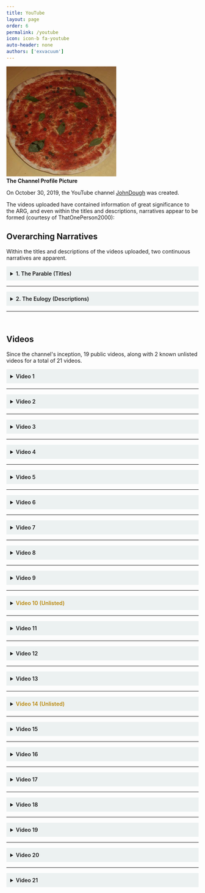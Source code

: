 ```yaml
---
title: YouTube
layout: page
order: 6
permalink: /youtube
icon: icon-b fa-youtube
auto-header: none
authors: ['exvacuum']
---
```


![Channel Profile Picture]
<br>
**The Channel Profile Picture**

On October 30, 2019, the YouTube channel [JohnDough](https://www.youtube.com/channel/UC0Ebq-NNBboBxy1fRrRj2cA) was created.

[Channel Profile Picture]: ../assets/img/unnamed.jpg

The videos uploaded have contained information of great significance to the ARG, and even within the titles and descriptions, narratives appear to be formed (courtesy of ThatOnePerson2000):

## Overarching Narratives

Within the titles and descriptions of the videos uploaded, two continuous narratives are apparent.

<details style="background-color: #ecf1f1;padding: 10px">
<summary> 
<b style="font-weight:600;">1. The Parable (Titles)</b>
</summary>
<br>

<p style="background-color: rgba(207,207,207,0.93);border-radius: 5px;padding: 10px;">
Once upon a time, there was a place of golden mountains and strawberry clouds, and it was as Treacherous as it was Beautiful. And, in this place, there lived a baker, who baked better than any other baker. Realizing this made the baker feel special, so he worked harder. That hard work paid off, as word of the quality of his goods spread across the land. He felt pretty good, but he also became complacent. Did it matter? His wealth was growing faster than any problem could. 
As the money piled up, the baker found himself surrounded by agreeable people. Soon, people he would never meet would be baking his pies, everywhere. "If people are willing to pick up my pizzas, maybe they'd be willing to have them delivered too." ...and they WERE willing! So he crafted a fleet to deliver his goods. The baker could hang his hat in peace as his shark-fin armada delivered his fantastic feasts. They dotted the landscape like neon fireflies, filled with goods. Hot and fresh, those goods brought joy and excitement to everyone. "I have the best breadsticks in the whole land!" he declared, throwing his cap on the ground. 
They WERE good, perhaps the best, but the baker had a problem. He was a major dickhead, and everyone who knew him, hated him. Even his queen. ...even his supposed "best friend." 
Despite this, the baker refused to accept any responsibility.
</p>
</details>

---

<details style="background-color: #ecf1f1;padding: 10px">
<summary> 
<b style="font-weight:600;">2. The Eulogy (Descriptions)</b>
</summary>
<br>
<p style="background-color: rgba(207,207,207,0.93);border-radius: 5px;padding: 10px;">
Every day takes me further and further away from you, yet I know there is still more time for us together. Do you remember that time with the screw-gun? Actually it was probably about 100 time haha.
<br><br>
There was that one time when those kids got in my way, so I scooted quick to dodge. I ended up getting stung by the scorpion and my back hurt for weeks. You said it could be worse.
<br><br>
Sometimes I drive by the old building and think about our time together, and what it really meant. What it really means.
<br><br>
One time, you bought that kid some cigarettes, and I was surprised and angry. You just said, "They'll get 'em somehow." I never thought about that somehow until now.
<br><br>
Then there was that time we drove to all those spots, sleeping in our cars along the way.
<br><br>
We took a trip south to Louisville, and, while I was still a kid, I tried to act a lot bigger than I actually was. You protected me then, so I'll protect you know. At least I'll try.
<br><br>
So the week it all went down, was rough. Exhaustion and economic worries had me day-walking. My only anchor at the time were the few friends I had left.
<br><br>
I'm sorry I ratted you out. In retrospect, what you did was amazing.
<br><br>
You were one of them and you let me crash. One weekend turned into two years pretty quickly.
<br><br>
Why did you have to die?
<br><br>
I'm still here, though. I'm still here.
</p>
</details>

--- 

<br>

## Videos

Since the channel's inception, 19 public videos, along with 2 known unlisted videos for a total of 21 videos.

<details id="video-one" style="background-color: #ecf1f1;padding: 10px">
<summary> 
<b style="font-weight:600;">Video 1</b>
</summary>
<br>

    <iframe width="100%" height="600" src="https://www.youtube.com/embed/dPlq4wbL0AM" frameborder="0" allow="accelerometer; autoplay; encrypted-media; gyroscope; picture-in-picture" allowfullscreen></iframe>
    <br>
    
    <details id="video-one-metadata" style="background-color: #ecf1f1;padding: 10px">
    <summary> 
    <b style="font-weight:400;">Metadata</b>
    </summary>
    <br>
    
        <h3> Title: </h3>
        <h4> Once upon a time, there was a place of golden mountains and strawberry clouds. </h4>
        
        <hr>
        
        <h3> Description: </h3>
        
        <p style="background-color: rgba(207,207,207,0.93);border-radius: 5px;padding: 10px;">
        Can anyone please introduce the alpha-line, per line, always cued excitedly?
        <br>
        •
        <br>
        Every day takes me further and further away from you, yet I know there is still more time for us together. Do you remember that time with the screw-gun? Actually it was probably about 100 time haha.
        <br>
        •
        <br>
        Why are you still waiting around? I'll be coming for you when I'm ready anyways.
        <br>
        •
        <br>
        My time to shine,
        <br>
        the sound will help with the view.
        <br>
        #Because #of #you.
        <br>
        •
        <br>
        "Tkin tse-nill toish-jeh klesh ne-ahs-jah nash-doie-tso no-da-ih than-zie ah-nah dibeh-yazzie tsah-as-zih dibeh-yazzie a-kha a-keh-di-glini dzeh a-chi than-zie gloe-ih cha dzeh tsah tsah-as-zih ne-ahs-jah no-da-ih jeha no-da-ih tsah-as-zih klesh jeha a-chi a-keh-di-glini ah-nah dibeh-yazzie tlo-chin a-keh-di-glini dzeh than-zie a-kha dzeh gah yeh-hes klizzie-yazzie."
        </p>
        
        <hr>
        
        <h3>Misspelled Words / Grammatical Errors:</h3>
        
        In the video description, the following errors are present:
        <ul>
        <li>time ("Actually it was probably about 100 time haha." - Ignored pluralization)</li>
        </ul>
        
        <hr>
        
        <h3> Line-One Code (Section 1): </h3>
        
        When one examines line 1 of the description: "Can anyone please introduce the alpha-line, per line, always cued excitedly?", they will notice that the first letter of every word spells out <code>Capitalplace</code>.
        
        <hr>
        
        <h3> Section 4: </h3>
        
        <p style="background-color: rgba(207,207,207,0.93);border-radius: 5px;padding: 10px;">
        My time to shine,
        the sound will help with the view.
        #Because #of #you.
        </p>
        
        This section is an excerpt from a Two O'Clock Midnight song: "Because of You".
        <br>
        
        <iframe width="100%" height="150" scrolling="no" frameborder="no" src="https://www.reverbnation.com/widget_code/html_widget/artist_994056?widget_id=55&pwc[song_ids]=12476889&context_type=song&pwc[size]=small&pwc[color]=light" style="width:0px;min-width:100%;max-width:100%;"></iframe><br><br>
        <br>
        
        It seems likely that the video's tags denote the title of the song, but their true purpose is ultimately unkown.
        
        <hr>
        
        <h3> Navajo Code (Section 5): </h3>
        
        This section is written in navajo code:
        
        <p style="background-color: rgba(207,207,207,0.93);border-radius: 5px;padding: 10px;">
        "Tkin tse-nill toish-jeh klesh ne-ahs-jah nash-doie-tso no-da-ih than-zie ah-nah dibeh-yazzie tsah-as-zih dibeh-yazzie a-kha a-keh-di-glini dzeh a-chi than-zie gloe-ih cha dzeh tsah tsah-as-zih ne-ahs-jah no-da-ih jeha no-da-ih tsah-as-zih klesh jeha a-chi a-keh-di-glini ah-nah dibeh-yazzie tlo-chin a-keh-di-glini dzeh than-zie a-kha dzeh gah yeh-hes klizzie-yazzie."
        </p>
        
        Once decrypted this section reads:
        
        <p style="background-color: rgba(207,207,207,0.93);border-radius: 5px;padding: 10px;">
        I A B S O L U T E L Y L O V E I T W H E N Y O U G U Y S G I V E L O V E T O E R I K
        </p>
        
        "I absolutely love it when you guys give love to Erik" is a quote from a <a href="https://channelingerik.com/more-love-for-our-boy/"><i>Channeling Erik</i> page</a>, where <a href="https://evacuum.dev/capital-place-pizza/lore/characters/daniel">Daniel Jaffke's</a> mother shares her endorsement.
        
    </details>
    
    <details id="video-one-video" style="background-color: #ecf1f1;padding: 10px">
    <summary> 
    <b style="font-weight:400;">Video Content</b>
    </summary>
    <br>
        
        <h3> Main Typography </h3>
        
        The large text that appears throughout this video reads as follows:
        
        <p style="background-color: rgba(207,207,207,0.93);border-radius: 5px;padding: 10px;">
        They go, I sooth, and we flow
        And make no sound, here or there
        Not noticed, but I walk right through
        Here or there, can you feel me?
        </p>
        
        These are mismatched lyrics from the Two O'Clock Twilight song: "Can You Feel  Me".
        <br>
        
        <iframe width="100%" height="150" scrolling="no" frameborder="no" src="https://www.reverbnation.com/widget_code/html_widget/artist_994056?widget_id=55&pwc[song_ids]=7610591&context_type=song&pwc[size]=small&pwc[color]=light" style="width:0px;min-width:100%;max-width:100%;"></iframe><br><br>
        <br>
        
        At this point in time, the signifigance of the mismatching is unknown, and we are working under the assumption that it is mainly to discourage exact-match searching.
        
        <hr>
        
        <h3> Coordinates </h3>
        
        At the end of the video, the following coordinates are visible:
        
        <p style="background-color: rgba(207,207,207,0.93);border-radius: 5px;padding: 10px;">
        39.706870, -86.153725
        </p>
        
        The location of these coordinates is directly adjacent to Capital Place Apartments in Indianapolis.
        <br>
        
        <iframe src="https://www.google.com/maps/embed?pb=!1m18!1m12!1m3!1d3069.4588354904918!2d-86.15591368462553!3d39.70686997945399!2m3!1f0!2f0!3f0!3m2!1i1024!2i768!4f13.1!3m3!1m2!1s0x0%3A0x0!2zMznCsDQyJzI0LjciTiA4NsKwMDknMTMuNCJX!5e0!3m2!1sen!2sca!4v1576251089330!5m2!1sen!2sca" width="400" height="300" frameborder="0" style="border:0;" allowfullscreen=""></iframe><br><br>
        
    </details>
    
    <details id="video-one-audio" style="background-color: #ecf1f1;padding: 10px">
    <summary> 
    <b style="font-weight:400;">Audio</b>
    </summary>
    <br>
        
        Original Audio:
        <br>
        <audio controls src="/capital-place-pizza/assets/audio/vid1audio.mp3">
        Your browser does not support the
                    <code>audio</code> element.
        </audio>
        
        <br>
        
        A reversal of the video shows that the audio track is the end of another Two O'Clock Twilight song: "Above the Ashes".
        <br>
        
        Reversed Audio:
        <br>
        <audio controls src="/capital-place-pizza/assets/audio/vid1reversedaudio.mp3">
        Your browser does not support the
                    <code>audio</code> element.
        </audio>
        
        <br>
        <iframe width="100%" height="150" scrolling="no" frameborder="no" src="https://www.reverbnation.com/widget_code/html_widget/artist_994056?widget_id=55&pwc[song_ids]=7610571&context_type=song&pwc[size]=small&pwc[color]=light" style="width:0px;min-width:100%;max-width:100%;"></iframe><br><br>
        <br>
        
        Transcript:
        
        <p style="background-color: rgba(207,207,207,0.93);border-radius: 5px;padding: 10px;">
        On my own, above the ashes
        </p>
        
        Audio Spectrograms:
        <br>
        <img src="/capital-place-pizza/assets/img/vid1spec.png" style="width:100%;"> 
        
    </details>

</details>

---

<details id="video-two" style="background-color: #ecf1f1;padding: 10px">
<summary> 
<b style="font-weight:600;">Video 2</b>
</summary>
<br>

<iframe width="100%" height="600" src="https://www.youtube.com/embed/dGxqfe9iNAw" frameborder="0" allow="accelerometer; autoplay; encrypted-media; gyroscope; picture-in-picture" allowfullscreen></iframe>
<br>

<h2> Title: </h2>

<h3> ...and it was as Treacherous as it was Beautiful. </h3>

<hr>

<h2> Description: </h2>

<p style="background-color: rgba(207,207,207,0.93);border-radius: 5px;padding: 10px;">

Just Please Say Cheese? Hope Never Acquiesces To Those Escaping Reality
<br>
•
<br>
There was that one time when those kids got in my way, so I scooted quick to dodge. I ended up getting stung by the scorpion and my back hurt for weeks. You said it could be worse.
<br>
•
<br>
Something's fishy is going on here.
<br>
•
<br>
"Gloe-ih Ah-jah Chindi A-kha Nesh-chee'd-ah Jad-ho-loni A-chin Ne-ahs-jah Gloe-ih A-chi Chuo Lin Ah-jah Gloe-ih Be-la-sana Dibeh Tse-gah Ah-nah Dah-nes-tsa Ah-jah Than-zie Ne-ahs-jah D-ah Ne-ahs-jah Gloe-ih A-chi A-woh Shush Dzeh Ba-goshi Wol-la-chee Shi-da Klesh Dzeh A-kha Chuo Tse-nill Bi-so-dih Be-la-sana Klesh Klesh, A-chi Ma-e A-chi D-ah Gloe-ih Tse-nill Klesh Wol-la-chee Dah-nes-tsa Ah-jah Bi-so-dih Ne-ahs-jah Dibeh Dibeh Ah-jah Dibeh Klesh A-chi Ne-ahs-jah Tsah Tlo-chin Dah-nes-tsa A-chi Chuo Yeh-hes Than-zie Gloe-ih Tse-nill Dibeh Shush Dah-nes-tsa Ne-ahs-jah Jad-ho-loni Ah-jah Nesh-chee Chindi Tlo-chin Gloe-ih A-chin Be-la-sana Tsah Be D-ah Lin Ah-nah Tsah-as-zih Ba-goshi Be-la-sana Ah-jad Ah-jad Ah-jah Chindi Lin A-chi Be-tas-tni Cha Dzeh Gah Ah-nah A-woh Ne-ahs-jah Tse-gah Be-la-sana A-keh-di-glini Ah-nah Yeh-hes A-woh A-woh A-kha Gloe-ih Dzeh Lha-cha-eh."#not #the #deputy
</p>

<hr>

<h3> Line-One Code (Section 1) </h3>

When one examines line 1 of the description: "Just Please Say Cheese? Hope Never Acquiesces To Those Escaping Reality", they will notice that the first letter of every word spells out <code>JPSCHNATTER</code>.

<hr>

<h3> Navajo Code (Section 4) </h3>

This section is written in navajo code:

<p style="background-color: rgba(207,207,207,0.93);border-radius: 5px;padding: 10px;">
"Gloe-ih Ah-jah Chindi A-kha Nesh-chee'd-ah Jad-ho-loni A-chin Ne-ahs-jah Gloe-ih A-chi Chuo Lin Ah-jah Gloe-ih Be-la-sana Dibeh Tse-gah Ah-nah Dah-nes-tsa Ah-jah Than-zie Ne-ahs-jah D-ah Ne-ahs-jah Gloe-ih A-chi A-woh Shush Dzeh Ba-goshi Wol-la-chee Shi-da Klesh Dzeh A-kha Chuo Tse-nill Bi-so-dih Be-la-sana Klesh Klesh, A-chi Ma-e A-chi D-ah Gloe-ih Tse-nill Klesh Wol-la-chee Dah-nes-tsa Ah-jah Bi-so-dih Ne-ahs-jah Dibeh Dibeh Ah-jah Dibeh Klesh A-chi Ne-ahs-jah Tsah Tlo-chin Dah-nes-tsa A-chi Chuo Yeh-hes Than-zie Gloe-ih Tse-nill Dibeh Shush Dah-nes-tsa Ne-ahs-jah Jad-ho-loni Ah-jah Nesh-chee Chindi Tlo-chin Gloe-ih A-chin Be-la-sana Tsah Be D-ah Lin Ah-nah Tsah-as-zih Ba-goshi Be-la-sana Ah-jad Ah-jad Ah-jah Chindi Lin A-chi Be-tas-tni Cha Dzeh Gah Ah-nah A-woh Ne-ahs-jah Tse-gah Be-la-sana A-keh-di-glini Ah-nah Yeh-hes A-woh A-woh A-kha Gloe-ih Dzeh Lha-cha-eh."
</p>

Once decrypted this section reads:

<p style="background-color: rgba(207,207,207,0.93);border-radius: 5px;padding: 10px;">
W E D O N T K N O W I F H E W A S H E R E T O T O W I T B E C A U S E O F A P A S S I F I T W A S A R E P O S S E S S I O N O R I F I T W A S B R O K E N D O W N A N D T H E Y C A L L E D H I M H E R E T O H A V E I T T O W E D
</p>

"We don’t know if he was here to tow it because of a pass, if it was a repossession or if it was broken down and they called him here to have it towed." is a quote from a <a href="https://fox59.com/2017/11/12/tow-truck-driver-shot-killed-on-the-citys-south-side/">Fox 59 Article</a> about Steve Deputy, a tow truck driver who was killed on the job near Capital Place Apartments.

<h2> Video Content </h2>

<hr>

<h3> Link Flash </h3>

Multiple times throughout the video, <a href="https://fox59.com/2017/11/13/investigators-believe-murder">this link</a> flashes briefly on screen.
This brings one to a Fox 59 article about the murder of Steve Deputy, written a day after the previous.

---

<h3> Coordinates </h3>
Throughout the video, the following coordinates are made visible:

<p style="background-color: rgba(207,207,207,0.93);border-radius: 5px;padding: 10px;">
39.704568, -86.14891
</p>

The location of these coordinates is an intersection near Capital Place Apartments in Indianapolis. Another notable location is the Pizza Hut.
<br>
<iframe src="https://www.google.com/maps/embed?pb=!1m18!1m12!1m3!1d3069.5612428205!2d-86.15109868424896!3d39.70456797945445!2m3!1f0!2f0!3f0!3m2!1i1024!2i768!4f13.1!3m3!1m2!1s0x0%3A0x0!2zMznCsDQyJzE2LjQiTiA4NsKwMDgnNTYuMSJX!5e0!3m2!1sen!2sca!4v1576253213466!5m2!1sen!2sca" width="600" height="450" frameborder="0" style="border:0;" allowfullscreen=""></iframe><br><br>
<br>

<hr>

<h3> Audio Track </h3>

The audio track in this video appears to be a remix of Bob Marley's <a href="https://en.wikipedia.org/wiki/I_Shot_the_Sheriff">I Shot the Sheriff</a>.

</details>

---

<details id="video-three" style="background-color: #ecf1f1;padding: 10px">
<summary> 
<b style="font-weight:600;">Video 3</b>
</summary>
<br>

<iframe width="100%" height="600" src="https://www.youtube.com/embed/gv9IcACBN6I" frameborder="0" allow="accelerometer; autoplay; encrypted-media; gyroscope; picture-in-picture" allowfullscreen></iframe>
<br>

<h2> Title: </h2>

<h3> And, in this place, there lived a baker, who baked better than any other baker. </h3>

<hr>

<h2> Description: </h2>

<p style="background-color: rgba(207,207,207,0.93);border-radius: 5px;padding: 10px;">
"Sure, Kansas always takes everything on right down" I exclaimed.
<br>
•
<br>
Sometimes I drive by the old building and think about our time together, and what it really meant. What it really means.
<br>
•
<br>
uggcf://gvalhey.pbz/ll97ihdq
</p>

<h3> Line-One Code (Section 1) </h3>

When one examines line 1 of the description: "'Sure, Kansas always takes everything on right down' I exclaimed.", they will notice that the first letter of every word spells out <code>SKateordIe</code>.

<hr>

<h3> rot13 URL (Section 3) </h3>

This section is encrypted using a rot13 caesar cipher:

<p style="background-color: rgba(207,207,207,0.93);border-radius: 5px;padding: 10px;">
uggcf://gvalhey.pbz/ll97ihdq
</p>

Once decrypted, this section reads:

<p style="background-color: rgba(207,207,207,0.93);border-radius: 5px;padding: 10px;">
https://tinyurl.com/yy97vuqd
</p>

This TinyURL link leads to a <a href="https://www.wthr.com/article/family-shaken-bullet-hit-newborns-crib">WTHR Article</a> about a family concerned after a stray bullet hits their newborn's crib.

<hr>

<h2> Video Content </h2>

<hr>

<h3> QR Code </h3>

At 0:05, the following QR code flashes:
<br>
<img src="/capital-place-pizza/assets/img/vidthreeqr.png" style="width:200px;">
<br>
This code leads to the same <a href="https://www.wthr.com/article/family-shaken-bullet-hit-newborns-crib">article</a> mentioned above.
This code flashes again once the video colors invert.

<hr>

<h3> Broken URL </h3>

Throughout the video, the following distortion appears:
<br>
<img src="/capital-place-pizza/assets/img/vidthreebrokenurl.png" style="width:50%;">
<br>
Reading the text left to right yields a rot13-encrypted URL, which once decrypted leads to the following PDF:
<br>
<iframe src="/capital-place-pizza/assets/interpersonal_violence_and_illicit_drug_use.pdf" width="100%" height="500px"></iframe><br><br>
<br>
</details>

---

<details id="video-four" style="background-color: #ecf1f1;padding: 10px">
<summary> 
<b style="font-weight:600;">Video 4</b>
</summary>
<br>

<iframe width="100%" height="600" src="https://www.youtube.com/embed/rh_GWQ93hYQ" frameborder="0" allow="accelerometer; autoplay; encrypted-media; gyroscope; picture-in-picture" allowfullscreen></iframe>

<h2> Title: </h2>
<h3> Realizing this made the baker feel special, so he worked harder. </h3>

<hr>

<h2> Description: </h2>

<hr>

<p style="background-color: rgba(207,207,207,0.93);border-radius: 5px;padding: 10px;">
Welcome everyone, lets investigate vapid excuses. I now see I don't ever admit dark rage ever, Mom.
<br>
•
<br>
One time, you bought that kid some cigarettes, and I was surprised and angry. You just said, "They'll get 'em somehow." I never thought about that somehow until now.
<br>
•
<br>
I can't hear you.
<br>
•
<br>
Tkin, Tkin Moasi Wol-la-chee A-chin'd-ah Ah-tad Ah-nah D-ah D-ah Cha Ah-jah Klesh Ah-nah Na-as-tso-si Ah-nah Be-tas-tni Ne-ahs-jah Dah-nes-tsa Tkin Dzeh Klesh Tlo-chin Shi-da D-ah Ne-ahs-jah Chuo Be-tas-tni Tsah-as-zih Be-tas-tni Tkin A-chin Chindi
Be-la-sana Nesh-chee Chindi Dibeh A-kha Tsin-tliti Ah-nah Ba-ah-ne-di-tinin A-chi Tsah Chindi Ne-ahs-jah Chuo Tsin-tliti Wol-la-chee Lha-cha-eh Nesh-chee Ah-nah Dibeh Klesh Lin Be-la-sana Klesh Dibeh Than-zie Be-la-sana Ah-losz D-ah Ah-nah Chindi Than-zie Tlo-chin Ah-jah A-keh-di-glini A-kha Nash-doie-tso A-keh-di-glini Dzeh
Tkin, Yeh-hes D-ah Gah A-chi Ah-nah Chindi Dibeh Ne-ahs-jah Lin Tse-nill Dah-nes-tsa Chindi A-woh Ne-ahs-jah Ah-jad Ah-jah D-ah Tsah-as-zih Ne-ahs-jah Shi-da Jeha Ne-ahs-jah
Shush No-da-ih D-ah Dibeh A-kha Na-as-tso-si Ah-jah Klizzie-yazzie Yeh-hes Tsah Lha-cha-eh A-kha Chuo Na-as-tso-si Be-la-sana Be A-chin Ah-jah Klesh Klesh Tkin Dibeh Dibeh Gloe-ih Tse-nill Dibeh-yazzie Dibeh-yazzie A-kha Gloe-ih Yeh-hes Tsah Klizzie Be-tas-tni Dzeh Gloe-ih Cha Tlo-chin Dibeh-yazzie Ah-nah, Tsah-as-zih Dzeh Tse-nill Lin
<br>
•
<br>
#Rewind #the #World
</p>

<h3> Line-One Code (Section 1) </h3>

When one examines line 1 of the description: "Welcome everyone, lets investigate vapid excuses. I now see I don't ever admit dark rage ever, Mom.", they will notice that the first letter of every word spells out <code>WeliveInsIdeadreM</code>.

<hr>

<h3> Navajo Code (Section 4) </h3>

This section is written in navajo code:

<p style="background-color: rgba(207,207,207,0.93);border-radius: 5px;padding: 10px;">
Tkin, Tkin Moasi Wol-la-chee A-chin'd-ah Ah-tad Ah-nah D-ah D-ah Cha Ah-jah Klesh Ah-nah Na-as-tso-si Ah-nah Be-tas-tni Ne-ahs-jah Dah-nes-tsa Tkin Dzeh Klesh Tlo-chin Shi-da D-ah Ne-ahs-jah Chuo Be-tas-tni Tsah-as-zih Be-tas-tni Tkin A-chin Chindi
Be-la-sana Nesh-chee Chindi Dibeh A-kha Tsin-tliti Ah-nah Ba-ah-ne-di-tinin A-chi Tsah Chindi Ne-ahs-jah Chuo Tsin-tliti Wol-la-chee Lha-cha-eh Nesh-chee Ah-nah Dibeh Klesh Lin Be-la-sana Klesh Dibeh Than-zie Be-la-sana Ah-losz D-ah Ah-nah Chindi Than-zie Tlo-chin Ah-jah A-keh-di-glini A-kha Nash-doie-tso A-keh-di-glini Dzeh
Tkin, Yeh-hes D-ah Gah A-chi Ah-nah Chindi Dibeh Ne-ahs-jah Lin Tse-nill Dah-nes-tsa Chindi A-woh Ne-ahs-jah Ah-jad Ah-jah D-ah Tsah-as-zih Ne-ahs-jah Shi-da Jeha Ne-ahs-jah
Shush No-da-ih D-ah Dibeh A-kha Na-as-tso-si Ah-jah Klizzie-yazzie Yeh-hes Tsah Lha-cha-eh A-kha Chuo Na-as-tso-si Be-la-sana Be A-chin Ah-jah Klesh Klesh Tkin Dibeh Dibeh Gloe-ih Tse-nill Dibeh-yazzie Dibeh-yazzie A-kha Gloe-ih Yeh-hes Tsah Klizzie Be-tas-tni Dzeh Gloe-ih Cha Tlo-chin Dibeh-yazzie Ah-nah, Tsah-as-zih Dzeh Tse-nill Lin
</p>

Once decrypted this section reads:

<p style="background-color: rgba(207,207,207,0.93);border-radius: 5px;padding: 10px;">
I I C A N T G E T T H E S E M E M O R I E S O U T O F M Y M I N D A N D S O M E K I N D O F M A D N E S S H A S S T A R T E D T O E V O L V E I I T R I E D S O H A R D T O L E T Y O U G O B U T S O M E K I N D O F M A D N E S S I S S W A L L O W I N G M E W H O L E Y E A H
</p>

<i>"I, I can't get these memories out of my mind
 And some kind of madness
 Is starting to evolve, mmmm
 And I, I tried so hard to let you go
 But some kind of madness
 Is swallowing me whole, yeah"</i> is an excerpt from the band <i>Muse</i>'s: <a href="https://www.musewiki.org/Madness_(song)">"Madness"</a>.
 
<hr>
 
<h2> Video Content </h2>

<hr>

<h3> Coordinates </h3>

In the opening segment of the video, 5 sets of coordinates are displayed, said to be "temporary pizza places".
The following is a list of the coordinates as they appear, left to right.

<hr>
<iframe src="https://www.google.com/maps/embed?pb=!1m18!1m12!1m3!1d3057.967989723473!2d-86.28291935920511!3d39.96446838190678!2m3!1f0!2f0!3f0!3m2!1i1024!2i768!4f13.1!3m3!1m2!1s0x0%3A0x0!2zMznCsDU3JzUyLjMiTiA4NsKwMTYnNTguNiJX!5e0!3m2!1sen!2sca!4v1576284640871!5m2!1sen!2sca" width="400" height="300" frameborder="0" style="border:0;" allowfullscreen=""></iframe><br>
<br>
39.964518, -86.282941
<br>
Zionsville Rail Trail, Zionsville, IN 46077, USA

<hr>
<iframe src="https://www.google.com/maps/embed?pb=!1m18!1m12!1m3!1d3034.9665972024795!2d-86.1330786842298!3d40.47600397935831!2m3!1f0!2f0!3f0!3m2!1i1024!2i768!4f13.1!3m3!1m2!1s0x0%3A0x0!2zNDDCsDI4JzMzLjYiTiA4NsKwMDcnNTEuMiJX!5e0!3m2!1sen!2sca!4v1576284738368!5m2!1sen!2sca" width="400" height="300" frameborder="0" style="border:0;" allowfullscreen=""></iframe><br>
<br>
40.476004, -86.130890
<br>
Industrial Heritage Trail, Kokomo, IN 46902, USA
<br>

<hr>
<iframe src="https://www.google.com/maps/embed?pb=!1m18!1m12!1m3!1d3064.456883189001!2d-86.20181668424608!3d39.81917297943905!2m3!1f0!2f0!3f0!3m2!1i1024!2i768!4f13.1!3m3!1m2!1s0x0%3A0x0!2zMznCsDQ5JzA5LjAiTiA4NsKwMTEnNTguNyJX!5e0!3m2!1sen!2sca!4v1576285067128!5m2!1sen!2sca" width="400" height="300" frameborder="0" style="border:0;" allowfullscreen=""></iframe><br>
<br>
39.819173, -86.199628
<br>
Indianapolis, IN 46222, USA
<br>

<hr>
<iframe src="https://www.google.com/maps/embed?pb=!1m18!1m12!1m3!1d3073.070165006116!2d-86.10334068425084!3d39.62562397946483!2m3!1f0!2f0!3f0!3m2!1i1024!2i768!4f13.1!3m3!1m2!1s0x0%3A0x0!2zMznCsDM3JzMyLjMiTiA4NsKwMDYnMDQuMiJX!5e0!3m2!1sen!2sca!4v1576285181981!5m2!1sen!2sca" width="400" height="300" frameborder="0" style="border:0;" allowfullscreen=""></iframe><br>
<br>
39.625624, -86.101152
<br>
Park Dr, Greenwood, IN 46143, USA
<br>

<hr>
<iframe src="https://www.google.com/maps/embed?pb=!1m18!1m12!1m3!1d3092.002014274316!2d-86.87697268426129!3d39.19740297952546!2m3!1f0!2f0!3f0!3m2!1i1024!2i768!4f13.1!3m3!1m2!1s0x0%3A0x0!2zMznCsDExJzUwLjciTiA4NsKwNTInMjkuMiJX!5e0!3m2!1sen!2sca!4v1576285246560!5m2!1sen!2sca" width="400" height="300" frameborder="0" style="border:0;" allowfullscreen=""></iframe><br>
<br>
39.197403, -86.874784
<br>
Franklin Township, IN, USA
<br>

<hr>

<h3> Flashing QR Code </h3>
At 0:40, the following QR code flashes incredibly briefly:
<br>
<img src="/capital-place-pizza/assets/img/vidfourqr.png" style="width: 200px">
<br>

This QR code leads to a <a href = "https://www.wthr.com/article/family-shaken-bullet-hit-newborns-crib">WTHR Article</a> about a family concerned after a stray bullet hits their newborn's crib. This is the same article found in <a href="#video-three">video 3</a>.

<hr>

<h3> Flashing TinyURL link </h3>

At 0:52, a TinyURL link flashes for a few frames. The link redirects to the following PDF:
<br>
<iframe src="/capital-place-pizza/assets/interpersonal_violence_and_illicit_drug_use.pdf" width="100%" height="500px"></iframe><br><br>
<br>
This link is also found in <a href="#video-three">video 3</a>.

<hr>

<h3> Flashing Quote </h3>

At 1:29, the text: "What year is this?" flashes very briefly. While the source of this quote is ultimately unknown, it seems quite likely that it is related to the following scene in the television series <i>Twin Peaks</i>:
<br>
<iframe width="560" height="315" src="https://www.youtube.com/embed/R36ww3q7nqE" frameborder="0" allow="accelerometer; autoplay; encrypted-media; gyroscope; picture-in-picture" allowfullscreen></iframe>
<br>
</details>

---

<details id="video-five" style="background-color: #ecf1f1;padding: 10px">
<summary> 
<b style="font-weight:600;">Video 5</b>
</summary>
<br>

<iframe width="100%" height="600" src="https://www.youtube.com/embed/epEQbVw1Gy4" frameborder="0" allow="accelerometer; autoplay; encrypted-media; gyroscope; picture-in-picture" allowfullscreen></iframe>
<br>

<h2> Title: </h2>
<h3> That hard work paid off, as word of the quality of his goods spread across the land. </h3>

<hr>

<h2> Description: </h2>

<hr>

<p style="background-color: rgba(207,207,207,0.93);border-radius: 5px;padding: 10px;">
Never acquiesce health.
<br>
•
<br>
Then there was that time we drove to all those spots, sleeping in our cars along the way.
<br>
•
<br>
☺😀☺😀☺😀☺😀
</p>

<h3> Line-One Code (Section 1) </h3>

When one examines line 1 of the description: "Never acquiesce health.", they will notice that the first letter of every word spells out <code>Nah</code>.

<hr>

<h2> Video Content </h2>

<hr>

<h3> Emojis </h3>

Throughout the video, the following series of animated emojis is displayed on loop:
<br>
<img src="/capital-place-pizza/assets/img/vid5emojis.gif" style="width:50%;">
<br>
<a href="https://github.com/exvacuum">Silas</a> has created a pack of gifs for each emoji: <a href="/capital-place-pizza/assets/img/cppemojis/cppemojis.zip">cppemojis.zip</a>
<br><br>
Transcript:
<br><br>
Coordinates:
<br>
<code>0x7 1x2 2x1 1x6 0x8 2x5 1x5 2x0</code> 👿 <code>0x2 2x2</code> 👿 <code>1x6 1x10 2x3 1x7 1x4 2x2 1x5 2x9</code>
<br><br>

Raw Emojis:
<br>
<img src="/capital-place-pizza/assets/img/cppemojis/0x7.gif"> <img src="/capital-place-pizza/assets/img/cppemojis/1x2.gif"> <img src="/capital-place-pizza/assets/img/cppemojis/2x1.gif"> <img src="/capital-place-pizza/assets/img/cppemojis/1x6.gif">
<img src="/capital-place-pizza/assets/img/cppemojis/0x8.gif"> <img src="/capital-place-pizza/assets/img/cppemojis/2x5.gif"> <img src="/capital-place-pizza/assets/img/cppemojis/1x5.gif"> <img src="/capital-place-pizza/assets/img/cppemojis/2x0.gif">
<br><br>
👿
<br><br>
<img src="/capital-place-pizza/assets/img/cppemojis/0x2.gif"> <img src="/capital-place-pizza/assets/img/cppemojis/2x2.gif">
<br>
👿
<br><br>
<img src="/capital-place-pizza/assets/img/cppemojis/1x6.gif"> <img src="/capital-place-pizza/assets/img/cppemojis/1x10.gif"> <img src="/capital-place-pizza/assets/img/cppemojis/2x3.gif"> <img src="/capital-place-pizza/assets/img/cppemojis/1x7.gif">
<img src="/capital-place-pizza/assets/img/cppemojis/1x4.gif"> <img src="/capital-place-pizza/assets/img/cppemojis/2x2.gif"> <img src="/capital-place-pizza/assets/img/cppemojis/1x5.gif"> <img src="/capital-place-pizza/assets/img/cppemojis/2x9.gif">
<br><br>
In base10, the transcript is <code>7 14 25 18 8 29 17 24</code> 👿  <code>2 26</code> 👿 <code>18 22 27 19 16 26 17 33</code>
<br><br>
Encoded to base36 starting at the top-left corner as 0, the ciphertext reads <code>7EPI8THO 2Q IMRJGQHX</code>. Starting with A, it reads <code>HOZSI3RY C0 SW1TQ0R7</code>.
<br><br>
The signifigance of these emojis is yet unknown, nor is any connection to the emojis found in this video's description. This issue is considered highly important. The most simple solution, given the fact that 36 emojis are presented, is a base36 system. However, attempts so far have been unsuccessful.
<br><br>
The line of emojis that appears at the bottom of the screen over the course of the video is clearly of some importance, and any attempts at solving this are encouraged. A curious observation is that the demon emoji occurs multiple times in the bottom line, but never in the main set. A current theory is that the demon serves as a word-separating character.
<br><br>
Another mystery regarding the emojis is the larger, eyeless emojis which begin appearing after the first display of the set.
</details>

---

<details id="video-six" style="background-color: #ecf1f1;padding: 10px">
<summary> 
<b style="font-weight:600;">Video 6</b>
</summary>
<br>

<iframe width="100%" height="600" src="https://www.youtube.com/embed/Hf5515C3Bd8" frameborder="0" allow="accelerometer; autoplay; encrypted-media; gyroscope; picture-in-picture" allowfullscreen></iframe>

<h2> Title: </h2>
<h3>He felt pretty good, but he also became complacent.</h3>

<hr>

<h2> Description: </h2>

<hr>

<p style="background-color: rgba(207,207,207,0.93);border-radius: 5px;padding: 10px;">
When he asked that, something truly happened everywhere. Perspective adds true tint everywhere right now?
<br>
•
<br>
We took a trip south to Louisville, and, while I was still a kid, I tried to act a lot bigger than I actually was. You protected me then, so I'll protect you know. At least I'll try.
<br>
•
<br>
😲😖😮😠 😉😠😖😢
<br>
</p>

<hr>

<h3> Line-One Code (Section 1) </h3>

When one examines line 1 of the description: "When he asked that, something truly happened everywhere. Perspective adds true tint everywhere right now?", they will notice that the first letter of every word spells out <code>WhatsthePattern</code>.

<hr>

<h2> Video Content </h2>

<hr>

<h3> QR Code </h3>

At 0:24, the following QR code appears for a single frame:

<br>

<img src="/capital-place-pizza/assets/img/vidsixqr.png" style="width: 200px;">
<br>
This leads to a <a href="https://fox59.com/2019/09/19/fentanyl-heroin-thousands-in-cash-seized-from-home-on-indys-south-side/">Fox 59 Article</a> about a drug bust that occurred in Indianapolis.
</details>

---

<details id="video-seven" style="background-color: #ecf1f1;padding: 10px">
<summary> 
<b style="font-weight:600;">Video 7</b>
</summary>
<br>

<iframe width="100%" height="600" src="https://www.youtube.com/embed/1Vpxy--48Zg" frameborder="0" allow="accelerometer; autoplay; encrypted-media; gyroscope; picture-in-picture" allowfullscreen></iframe>
<br>

<h2> Title: </h2>
<h3>Did it matter? His wealth was growing faster than any problem could.</h3>
<hr>

<h2> Description: </h2>
 
<hr>

<p style="background-color: rgba(207,207,207,0.93);border-radius: 5px;padding: 10px;">
He extinguished you.
<br>
•
<br>
So the week it all went down, was rough. Exhaustion and economic worries had me day-walking. My only anchor at the time were the few friends I had left.
<br>
•
<br>
K.I.S.S. :-* tgc9eas
<br>
•
<br>
#Pizza #Party #People
</p>

<hr>

<h3> Line-One Code (Section 1) </h3>
When one examines line 1 of the description: "He extinguished you.", they will notice that the first letter of every word spells out <code>Hey</code>.

<hr>

<h3> TinyUrl Stub (Section 3) </h3>
The TinyURL link <a href="http://tinyurl.com/tgc9eas">tgc9eas</a> redirects to a <a href="https://thebutlercollegian.com/2019/11/fountain-square-indys-not-so-hidden-gem/">Butler Collegian Article</a> discussing the Fountain Square neighbourhood of Indianapolis.

<hr>

<h2> Video Content </h2>

<hr>

<h3> Flashing Text </h3>
Throughout the video, bits of text flash for single frames.

<p style="background-color: rgba(207,207,207,0.93);border-radius: 5px;padding: 10px;">
just what you needed
<br>
another corporation
<br>
pizza is not exciting
<br>
to connect with
<br>
to show up in your feed
<br>
intermixed <span style="color: darkred">[illegible]</span> family
<br>
a part of your family
<br>
when is the where?
<br>
jim loved this pie
<br>
buy another slice for him
<br>
buy
<br>
more
<br>
need
<br>
more
<br>
buy in to our pizza lifestyle
<br>
remember 7:00 pm 
<br>
please buy pizza
<br>
Remember these things:
<br>
What is the question
<br>
why in the where
<br>
when is the where
<br>
what about the dough
</p>
</details>

---

<details id="video-eight" style="background-color: #ecf1f1;padding: 10px">
<summary> 
<b style="font-weight:600;">Video 8</b>
</summary>
<br>

<iframe width="100%" height="600" src="https://www.youtube.com/embed/-FzZW4jYrPA" frameborder="0" allow="accelerometer; autoplay; encrypted-media; gyroscope; picture-in-picture" allowfullscreen></iframe>

<h2> Title: </h2>
<h3> As the money piled up, the baker found himself surrounded by agreeable people. </h3>
<hr>

<h2> Description: </h2>

<hr>

<p style="background-color: rgba(207,207,207,0.93);border-radius: 5px;padding: 10px;">
For others, rain makes for old, lonely lolz on windows se. From under neath, comes true, intellectual, omnipotent needs. 
<br>
•
<br>
I'm sorry I ratted you out. In retrospect, what you did was amazing.
<br>
•
<br>
#Nothing #good can #grow here anymore. Still, the ideas that exist, and by extension -- you, can find a way to communicate with the future.
<br>
•
<br>
😜😵😋😻
</p>

<hr>

<h3> Line-One Code (Section 1) </h3>
When one examines line 1 of the description: "For others, rain makes for old, lonely lolz on windows se. From under neath, comes true, intellectual, omnipotent needs.", they will notice that the first letter of every word spells out <code>FormfollowsFunction</code>.

<hr>

<h2> Video Content </h2>

<hr>

<h3> Flashing Text </h3>

Throughout the video, bits of text flash for single frames.

<p style="background-color: rgba(207,207,207,0.93);border-radius: 5px;padding: 10px;">
All this started as a gig
<br>
One job
<br>
One check
<br>
But I found something.
<br>
Something No-one is supposed to find
<br>
something big
<br>
now they wont let me go
<br>
If I told you about it now...
<br>
You wouldn't belive it
<br>
So this is how I'm doing it
<br>
because
<br>
It's the only real way to let people know
<br>
Whats wrong with Indiana?
<br>
Whats wrong with Indiana?
<br>
Whats wrong with Indiana?
</p>

<hr>

<h3> Reversed Video/Audio </h3>
Large portions of this video are reversed, in video, audio, or both. The following video reverses everything, and so both may be needed to gain more understanding.
<br>
<iframe width="560" height="315" src="https://www.youtube.com/embed/BSi56lUkYm0" frameborder="0" allow="accelerometer; autoplay; encrypted-media; gyroscope; picture-in-picture" allowfullscreen></iframe>
<br>
</details>

---

<details id="video-nine" style="background-color: #ecf1f1;padding: 10px">
<summary> 
<b style="font-weight:600;">Video 9</b>
</summary>
<br>

<iframe width="100%" height="600" src="https://www.youtube.com/embed/l3D6WLWYJoE" frameborder="0" allow="accelerometer; autoplay; encrypted-media; gyroscope; picture-in-picture" allowfullscreen></iframe>

<h2> Title: </h2>
<h3>Soon, people he would never meet would be baking his pies, everywhere.</h3>
<hr>

<h2> Description: </h2>

<hr>

<p style="background-color: rgba(207,207,207,0.93);border-radius: 5px;padding: 10px;">
Let's explain traumatic situations. People lie. Are you concerned or utilizing new techniques?
<br>
•
<br>
You were one of them and you let me crash. One weekend turned into two years pretty quickly.
<br>
•
<br>
No. You're not.
<br>
•
<br>
😜😵😋😻☺😀
</p>

<hr>

<h3> Line-One Code (Section 1) </h3>

When one examines line 1 of the description: "Let's explain traumatic situations. People lie. Are you concerned or utilizing new techniques?", they will notice that the first letter of every word spells out <code>LetsPlAycount</code>.

<hr>

<h2> Video Content </h2>

<hr>

<h3> Flashing Wingdings </h3>

At 7:46, some wingdings symbols flash quickly. Once converted back to letters, they form a TinyURL link that redirects to <a href="https://muncieevents.com/tag/193_alternative_music/direction:pastv">Muncie Events Event Listing</a>. A notable listing is the Jan 29, 2011 event featuring <i>The Dudes of Lord</i>.

<hr>

<h3> Flashing Text Snippets </h3>
Throughout the video, small snippets of text appear, each only lasting a single frame. These snippets appear in two fonts: Papyrus, and some variant of Times New Roman. The Papyrus snippets form <code>wkBbzttm</code>, while the TNR snippets form <code>uppbjxr5</code>. It's possible that these are incomplete.

<hr>

<h3> Flashing Message </h3>
At the end of the video, the following message flashes, accompanied by a frothing, black sludge:

<p style="background-color: rgba(207,207,207,0.93);border-radius: 5px;padding: 10px;">
LISTEN TO ME
<br>
MY DESIGNS
<br>
ARE THE KEY
<br>
ARE THE KEY
</p>
</details>

---

<details id="video-ten" style="background-color: #ecf1f1;padding: 10px">
<summary> 
<b style="font-weight:600; color: darkgoldenrod">Video 10 (Unlisted)</b>
</summary>
<br>

<iframe width="100%" height="600" src="https://www.youtube.com/embed/Aiu2L_6ET0Y" frameborder="0" allow="accelerometer; autoplay; encrypted-media; gyroscope; picture-in-picture" allowfullscreen></iframe>

<h2> Title: </h2>
<h3> "If people are willing to pick up my pizzas, maybe they'd be willing to have them delivered too. </h3>
<hr>

<h2> Description </h2>

<hr>

<p style="background-color: rgba(207,207,207,0.93);border-radius: 5px;padding: 10px;">
Does one #notice #things #growing? Everyone truly demands isotopic strategies targeted right and caused their enemies demise.
<br>
•
<br>
I needed a place and you let me stay. I needed a friend, and you were that friend. Whatever I needed, found it's way to me, because of you.
<br>
•
<br>
If I could do one thing, it would be make it up to you
</p>

<hr>

<h3> Line-One Code (Section 1) </h3>
When one examines line 1 of the description: "Does one #notice #things #growing? Everyone truly demands isotopic strategies targeted right and caused their enemies demise.", they will notice that the first letter of every word spells out <code>DontgEtdistracted</code>.

<hr>

<h2> Video Content </h2>

<hr>

<h3> Coordinates </h3>
In the very first frame of the video, the following coordinates appear:
<br>
<p style="background-color: rgba(207,207,207,0.93);border-radius: 5px;padding: 10px;">
39.706299, -86.149021
</p>
<br>
These coordinates point to 4056-4072 S East St, Indianapolis, IN 46227, USA, near Capital Place Apartments.
<br>
<iframe src="https://www.google.com/maps/embed?pb=!1m18!1m12!1m3!1d3069.4883111565237!2d-86.14900956096828!3d39.70620741150923!2m3!1f0!2f0!3f0!3m2!1i1024!2i768!4f13.1!3m3!1m2!1s0x0%3A0x0!2zMznCsDQyJzIyLjciTiA4NsKwMDgnNTYuNSJX!5e0!3m2!1sen!2sca!4v1576354631559!5m2!1sen!2sca" width="400" height="300" frameborder="0" style="border:0;" allowfullscreen=""></iframe>
<br>
At 0:07, another set of coordinates appear:
<br>
<p style="background-color: rgba(207,207,207,0.93);border-radius: 5px;padding: 10px;">
39.706683, -86.149008
</p>
<br>
These coordinates point to S East St, Indianapolis, IN 46227, USA, right next to the previous set.
<br>
<iframe src="https://www.google.com/maps/embed?pb=!1m18!1m12!1m3!1d3069.470193841277!2d-86.14902109788949!3d39.70661466217229!2m3!1f0!2f0!3f0!3m2!1i1024!2i768!4f13.1!3m3!1m2!1s0x0%3A0x0!2zMznCsDQyJzI0LjEiTiA4NsKwMDgnNTYuNCJX!5e0!3m2!1sen!2sca!4v1576355081283!5m2!1sen!2sca" width="400" height="300" frameborder="0" style="border:0;" allowfullscreen=""></iframe>
<br>
At 0:17, a third set of coordinates appear:
<br>
<p style="background-color: rgba(207,207,207,0.93);border-radius: 5px;padding: 10px;">
39.705607, -86.148991
</p>
These coordinates point to S East St, Indianapolis, IN 46227, USA, once again right next to the previous sets.
<br>
<iframe src="https://www.google.com/maps/embed?pb=!1m18!1m12!1m3!1d3069.515022228153!2d-86.1511796842489!3d39.705606979454004!2m3!1f0!2f0!3f0!3m2!1i1024!2i768!4f13.1!3m3!1m2!1s0x0%3A0x0!2zMznCsDQyJzIwLjIiTiA4NsKwMDgnNTYuNCJX!5e0!3m2!1sen!2sca!4v1576355616327!5m2!1sen!2sca" width="400" height="300" frameborder="0" style="border:0;" allowfullscreen=""></iframe>
<br>
At 2:46, a fourth set of coordinates appear:
<br>
<p style="background-color: rgba(207,207,207,0.93);border-radius: 5px;padding: 10px;">
39.707460, -86.148993
</p>
<br>
These coordinates point to 4002 S East St, Indianapolis, IN 46227, USA, once again right next to the previous sets.
<br>
<iframe src="https://www.google.com/maps/embed?pb=!1m18!1m12!1m3!1d3069.4316049081185!2d-86.14955203082967!3d39.70748207314865!2m3!1f0!2f0!3f0!3m2!1i1024!2i768!4f13.1!3m3!1m2!1s0x0%3A0x0!2zMznCsDQyJzI2LjkiTiA4NsKwMDgnNTYuNCJX!5e0!3m2!1sen!2sca!4v1576357336597!5m2!1sen!2sca" width="400" height="300" frameborder="0" style="border:0;" allowfullscreen=""></iframe>
<br>
At 2:56, a final set of coordinates appear:
<br>
<p style="background-color: rgba(207,207,207,0.93);border-radius: 5px;padding: 10px;">
39.707764, -86.149506
</p>
<br>
These coordinates point to 4002 S East St, Indianapolis, IN 46227, USA, once again right next to the previous sets.
<br>
<iframe src="https://www.google.com/maps/embed?pb=!1m18!1m12!1m3!1d3069.419063454007!2d-86.15169468424885!3d39.70776397945386!2m3!1f0!2f0!3f0!3m2!1i1024!2i768!4f13.1!3m3!1m2!1s0x0%3A0x0!2zMznCsDQyJzI4LjAiTiA4NsKwMDgnNTguMiJX!5e0!3m2!1sen!2sca!4v1576358077524!5m2!1sen!2sca" width="400" height="300" frameborder="0" style="border:0;" allowfullscreen=""></iframe>

<hr>

<h3> Text Conversations </h3>
Beginning at 0:10, a text conversation takes place:

<p style="background-color: rgba(207,207,207,0.93);border-radius: 5px;padding: 10px;">
Man A: Hey man, I need to ask you something.
<br>
Man B: wot? also our boy just got in touch
<br>
Man A: Can you come in? Nobobdy showed up.
<br>
Man B: wtf no man ive got a show tonite we just talked about this
<br>
Man A: I know, but I really need you. Orders are already coming in!! PLEASE!!!
<br>
Man B: ...ok gimme 25 and ill be there. u owe me
<br>
Man A: TY! Can you make it 15?
</p>

Beginning at 1:15, the conversation appears to continue:

<p style="background-color: rgba(207,207,207,0.93);border-radius: 5px;padding: 10px;">
Man B: u know you can just leave
<br>
Man A: Come on, you know I need this gig. You ARE coming, right?
<br>
Man B: u could just lock the doors and walk out
<br>
Man A: C'mon man, the phone is ringing
<br>
Man B: yeh im rite down the road
<br>
Man A: THANK GOD!!! Pull up out front and I'll bring them to you.
<br>
Man B: here
</p>

<hr>

<h3> Flashing Message </h3>
At 1:45, the following message is displayed:

<p style="background-color: rgba(207,207,207,0.93);border-radius: 5px;padding: 10px;">
IF ONLY IT WAS THAT EASY
</p>

</details>

---

<details id="video-eleven" style="background-color: #ecf1f1;padding: 10px">
<summary> 
<b style="font-weight:600; ">Video 11</b>
</summary>
<br>

<iframe width="100%" height="600" src="https://www.youtube.com/embed/2jF_c3AtzMk" frameborder="0" allow="accelerometer; autoplay; encrypted-media; gyroscope; picture-in-picture" allowfullscreen></iframe>

<h2> Title: </h2>
<h3>" ...and they WERE willing! So he crafted a fleet to deliver his goods.</h3>
<hr>

<h2> Description: </h2>

<hr>

<p style="background-color: rgba(207,207,207,0.93);border-radius: 5px;padding: 10px;">
no description
</p>

<hr>

<h2> Video Content </h2>

<hr>

<h3> Pulsating Audio </h3>
Strangely, the only remarkable thing about this video is the strange audio that fades in:
(Note: Starts quiet, quickly becomes loud.)
<br>
<audio controls src="/capital-place-pizza/assets/audio/andtheyWEREwillingSohecraftedafl.mp3">
Your browser does not support the
            <code>audio</code> element.
</audio>
</details>

---

<details id="video-twelve" style="background-color: #ecf1f1;padding: 10px">
<summary> 
<b style="font-weight:600; ">Video 12</b>
</summary>
<br>
<iframe width="100%" height="600" src="https://www.youtube.com/embed/uquDEjnlFRE" frameborder="0" allow="accelerometer; autoplay; encrypted-media; gyroscope; picture-in-picture" allowfullscreen></iframe>
<br>

<h2> Title: </h2>
<h3>The baker could hang his hat in peace as his shark-fin armada delivered his fantastic feasts.</h3>
<hr>

<h2> Description: </h2>
<hr>

<p style="background-color: rgba(207,207,207,0.93);border-radius: 5px;padding: 10px;">
Will he always try making ant karate exciting? Sometimes a person underestimates zealot's zenith. Lose everything. Will outcomes remain their harmful loss-e-s-s?
<br>
•
<br>
Why did you have to die?
<br>
•
<br>
I'm looking for you in everything
<br>
•
<br>
abcdef123456
</p>

<hr>

<h3> Line-One Code (Section 1) </h3>
When one examines line 1 of the description: "Will he always try making ant karate exciting? Sometimes a person underestimates zealot's zenith. Lose everything. Will outcomes remain their harmful loss-e-s-s?", they will notice that the first letter of every word spells out <code>WhatmakesApuzzLeWorthless</code>.

<hr>

<h2> Video Content </h2>

<hr>

<h3> Phone Number </h3>
At the start of the video, the following phone number appears:

<p style="background-color: rgba(207,207,207,0.93);border-radius: 5px;padding: 10px;">
(317) 732-5009
</p>

At the time of this video's upload, this number lead to the voicemail of Capital Place Pizza, where orders could be placed. However, the number ceased to answer recently.
</details>

---

<details id="video-thirteen" style="background-color: #ecf1f1;padding: 10px">
<summary> 
<b style="font-weight:600; ">Video 13</b>
</summary>
<br>

<iframe width="100%" height="600" src="https://www.youtube.com/embed/9JdxSXKlN5o" frameborder="0" allow="accelerometer; autoplay; encrypted-media; gyroscope; picture-in-picture" allowfullscreen></iframe>
<br>

<h2> Title: </h2>
<h3>They dotted the landscape like neon fireflies, filled with goods.</h3>
<hr>

<h2>Description:</h2>

<hr>

<p style="background-color: rgba(207,207,207,0.93);border-radius: 5px;padding: 10px;">
Use #your #8 #apples 3 x 2day
<br>
•
<br>
50.818997-97.259112
</p>

<hr>

<h3> Line-One Code (Section 1) </h3>
When one examines line 1 of the description: "Use #your #8 #apples 3 x 2day", they will notice that the first letter of every word spells out <code>Uy8a3x2</code>. The corresponding TinyURL link redirects to a <a href="https://fox59.com/2016/11/02/police-identify-man-killed-on-north-side-of-indianapolis/">Fox 59 Article</a> regarding the killing of George Adrian in Indianapolis.

<hr>

<h2> Video Content </h2>

<hr>

<h3> Date </h3>
At 0:36, the following date appears in a red box:

<p style="background-color: rgba(207,207,207,0.93);border-radius: 5px;padding: 10px;">
nov-2-2004
</p>

This date is exactly 12 years prior to the date of the above article's publishing.

<hr>

<h3> Flashing Calligraphy </h3>

At 0:45, the following text appears in stylized calligraphy:

<p style="background-color: rgba(207,207,207,0.93);border-radius: 5px;padding: 10px;">
v99g6d6
</p>

The corresponding TinyURL link for this text leads to a <a href="https://www.tribstar.com/news/arrest_reports/vigo-county-jail-log-nov/article_f3dcf387-74cc-51fc-9779-8e220a2efd44.html">Tribune Star Article</a> regarding the Vigo County Jail log for November 21, 2019.
<br><br>
At 1:37, more text appears in a similar style:

<p style="background-color: rgba(207,207,207,0.93);border-radius: 5px;padding: 10px;">
sekhshq
</p>

The corresponding TinyURL link leads to a <a href="https://www.theindychannel.com/news/local-news/indianapolis/meet-george-adrian-the-worlds-fastest-apple-picker-from-indianapolis">Indy Channel Article</a> about George Adrian, world's fastest apple picker, and father of the deceased George Adrian mentioned in the first article on this page.
 
<hr>

<h3> QR Code </h3>
At 0:52, the following QR code appears:
<br>
<img src="/capital-place-pizza/assets/img/vidthirteenqr.png">
<br>
This QR leads to a <a href = "http://www.dailyjournal.net/2019/08/12/adrian_orchards_for_sale_as_owners_look_to_retire/">Daily Journal Article</a> regarding the listing of Adrian Orchards, the property owned by the parents of the deceased George Adrian mentioned in the first article on this page.
 
<hr>
 
<h3> Phone Number </h3>
At 2:21, the following phone number appears:

<p style="background-color: rgba(207,207,207,0.93);border-radius: 5px;padding: 10px;">
(317) 732-5009
</p>

At the time of this video's upload, this number lead to the voicemail of Capital Place Pizza, where orders could be placed. However, the number was deactivated recently.

</details>

---

<details id="video-fourteen" style="background-color: #ecf1f1;padding: 10px">
<summary> 
<b style="font-weight:600; color: darkgoldenrod;">Video 14 (Unlisted)</b>
</summary>
<br>

<iframe width="100%" height="600" src="https://www.youtube.com/embed/R4uT9m3ROTM" frameborder="0" allow="accelerometer; autoplay; encrypted-media; gyroscope; picture-in-picture" allowfullscreen></iframe>

<h2> Title: </h2>
<h3> Title (required) </h3>
<hr>

<h2> Description: </h2>

<hr>

<p style="background-color: rgba(207,207,207,0.93);border-radius: 5px;padding: 10px;">
Description (required)
</p>

<h2> Video Content </h2>

<hr>

<h3> Reversed Video </h3>
This video is entirely in reverse. The following is a reversed version:
<br>
<iframe width="560" height="315" src="https://www.youtube.com/embed/HdxMeL4BJLQ" frameborder="0" allow="accelerometer; autoplay; encrypted-media; gyroscope; picture-in-picture" allowfullscreen></iframe>
<br>

<hr>

<h3> Video Playing in Background </h3>

Throughout the video, audio from an offscreen video source plays. The first audio heard sounds like a man saying "don't go", over and over again. This is followed by an instrumental music track. 
At 0:55, two women's voices can be heard. What is said is largely unintelligible. At 1:34, the man's voice resumes. This is followed by another dialogue, equally difficult to make out. This continues for some time.
At 3:13, an anti-vaping ad from a campaign created by the Indiana Department of Health is played:
<br>
<iframe width="560" height="315" src="https://www.youtube.com/embed/iItAappIXn8" frameborder="0" allow="accelerometer; autoplay; encrypted-media; gyroscope; picture-in-picture" allowfullscreen></iframe>
<br>
The unintelligible conversation continues after this. At 8:06, an RTV6 Broadcast segment regarding drug-laced candy is played, although it has not been located yet. After this, a piece of promotional material for Herron School of Art and Design is played. This has also not been located. After this, one more unintelligible dialogue is spoken, and then the pizza is finished, and the man on the floor tries to get a hold of someone, presumably his captor, by saying "I'm done." in an increasingly exasperated tone.
</details>

---

<details id="video-fifteen" style="background-color: #ecf1f1;padding: 10px">
<summary> 
<b style="font-weight:600; ">Video 15</b>
</summary>
<br>

<iframe width="100%" height="600" src="https://www.youtube.com/embed/5pwlfgsEMFE" frameborder="0" allow="accelerometer; autoplay; encrypted-media; gyroscope; picture-in-picture" allowfullscreen></iframe>
<br>

<h2> Title: </h2>
<h3> Hot and fresh, those goods brought joy and excitement to everyone. </h3>
<hr>

<h2> Description </h2>

<hr>

<p style="background-color: rgba(207,207,207,0.93);border-radius: 5px;padding: 10px;">
Chagrined huskies eat everything seen, ever.
<br>
•
<br>
•
<br>
•
<br>
                                                                                                                                                                                                                                                                                                                                                                                                                                                                                                                                                                                                                                                                                                                                                                                                                                                                                                                                                                                                                                                                                                                                                                                                                                                                                                                                                                                                                                                                                                                                                                                                                                                                                                                                                                                                                                                                                                                                                                                                                                                                                                                                                                                                                                                                                                                                                                                                                                                                                                                                                                                                                                                                                                                                                                                                                                                                                                                                                                                                                                                                                                                                                                                                                                                                                                                                                                                                                                                                                                                                                                                                                                                                                                                                                                                                                                                                                                                                                                                                                                                                                                                                                                                                                                                                                                                                                                                                                                                                                                                                                                                                                                                                                                                                                                                                                                                                                                                                                                                                                                                                                                                                                   ?
</p>

<hr>

<h3> Line-One Code (Section 1) </h3>
When one examines line 1 of the description: "Chagrined huskies eat everything seen, ever.", they will notice that the first letter of every word spells out <code>Cheese</code>.

<hr>

<h2> Video Content </h2>

<hr>

<h3> Voicemail Recording </h3>
At the beginning of the video, a voicemail recording is played:

<p style="background-color: rgba(207,207,207,0.93);border-radius: 5px;padding: 10px;">
Cheese pizza.
<br>
CHEESE!!!
</p>

This recording is from a call placed to (317) 732-5009, when the answering machine was still that of Capital Place Pizza. The call was made by <a href="https://github.com/hyperliskdev">Hyperlisk</a> and <a href="https://github.com/ExVacuum">Silas</a>.
The "Cheese pizza" portion can also be heard upon reversing the video:
<br><br>
<iframe width="560" height="315" src="https://www.youtube.com/embed/h713gRRl8pU" frameborder="0" allow="accelerometer; autoplay; encrypted-media; gyroscope; picture-in-picture" allowfullscreen></iframe>
<br>
<hr>
<h3> Shitpost? </h3>
At this point in time, it seems entirely possible that the author merely found the call amusing and made a shitpost out of it. However, we cannot rule anything out yet.
</details>

---

<details id="video-sixteen" style="background-color: #ecf1f1;padding: 10px">
<summary> 
<b style="font-weight:600; ">Video 16</b>
</summary>
<br>

<iframe width="100%" height="600" src="https://www.youtube.com/embed/PUSZ2AXeBNo" frameborder="0" allow="accelerometer; autoplay; encrypted-media; gyroscope; picture-in-picture" allowfullscreen></iframe>

<h2>Title:</h2>
<h3> "I have the best breadsticks in the whole land!" he declared, throwing his cap on the ground. </h3>
<hr>

<h2> Description </h2>

<hr>

<p style="background-color: rgba(207,207,207,0.93);border-radius: 5px;padding: 10px;">
Forever, in vain effort.
<br>
•
<br>
.
<br>
•
<br>
90-3 73‪‬0527)1(
<br>
•
<br>
ddaayz9 --.---.--.-..-..------.
</p>

<hr>

<h3> Line-One Code (Section 1) </h3>
When one examines line 1 of the description: "Forever, in vain effort.", they will notice that the first letter of every word spells out <code>Five</code>.

<hr>

<h3> Phone Number (Section 3) </h3>
This section, once unscrambled, reveals this phone number:

<p style="background-color: rgba(207,207,207,0.93);border-radius: 5px;padding: 10px;">
(317) 732-5009
</p>

This number used to lead to the Capital Place Pizza answering machine, but has recently made the switch to Infrared Skateboard Supply Company.

<hr>

<h2> Video Content </h2>

<hr>

<h3> UIS OYRENIN? LGTAE </h3>
At the beginning of the video, this text appears.

<p style="background-color: rgba(207,207,207,0.93);border-radius: 5px;padding: 10px;">
UIS OYRENIN? LGTAE
</p>

Its purpose is currently unknown.

<hr>

<h3> The Poseur </h3>
The following poem(?) is displayed over the course of the first segment of the video:

<p style="background-color: rgba(207,207,207,0.93);border-radius: 5px;padding: 10px;">
The Poseur
<br>
Hides in Plain Sight
<br>
Seeking Validation
<br>
It does not change with Time
<br>
Failing to Start
<br>
Failing to Stop
<br>
Failing at Everything
<br>
"You're in this for the long haul"
<br>
"I never agreed to any of this!"
<br>
Why so negative?
<br>
Poseur
</p>

Its purpose is currently unknown.

<hr>

<h3> Falling Characters </h3>
Throughout the video, blocky characters fall, forming two distinct groupings:

<p style="background-color: rgba(207,207,207,0.93);border-radius: 5px;padding: 10px;">
rpsz2wz
3177325009
</p>

The first of these is part of a TinyURL link, which leads to <a href="https://discord.gg/Uv2V7Ps">this Disord server</a>. The latter is simply the same phone number discussed above.

<hr>

<h3> Two O'clock Twilight References </h3>
In the "skater" portion of the video, the song: "Those Moves" is played:
<br>
<iframe width="100%" height="150" scrolling="no" frameborder="no" src="https://www.reverbnation.com/widget_code/html_widget/artist_994056?widget_id=55&pwc[song_ids]=7610606&context_type=song&pwc[size]=small&pwc[color]=light" style="width:0px;min-width:100%;max-width:100%;"></iframe><br><br>
<br>
This song is also played backwards at the very end of the video:
<br>
<iframe width="560" height="315" src="https://www.youtube.com/embed/GZwcUZCYOiM" frameborder="0" allow="accelerometer; autoplay; encrypted-media; gyroscope; picture-in-picture" allowfullscreen></iframe>
<br>
The following text flashes at the end of the video:
<p style="background-color: rgba(207,207,207,0.93);border-radius: 5px;padding: 10px;">
SOME
<br>
I HOLD 
<br>
MY
<br>
BREATH
<br>
JUST
<br>
TO SEE
<br>
WHAT
<br>
IS LEFT
<br>
AND
<br>
IF ALL 
<br>
THIS
<br>
CEASES
<br>
TO
<br>
EXIST
<br>
INTO
<br>
THIN
<br>
AIR
<br>
THEN
<br>
I'D
<br>
KNOW
<br>
TIMES
</p>
This text is an excerpt from the song: "Thin Air", though slightly modified:
<br>
<iframe width="100%" height="150px" scrolling="no" frameborder="no" src="https://www.reverbnation.com/widget_code/html_widget/artist_994056?widget_id=55&pwc[song_ids]=12476899&context_type=song&pwc[size]=small&pwc[color]=light" style="width:0px;min-width:100%;max-width:100%;"></iframe><br><br>
<br>
</details>

---

<details id="video-seventeen" style="background-color: #ecf1f1;padding: 10px">
<summary> 
<b style="font-weight:600; ">Video 17</b>
</summary>
<br>

<iframe width="100%" height="600" src="https://www.youtube.com/embed/hQIa3g-mp9o" frameborder="0" allow="accelerometer; autoplay; encrypted-media; gyroscope; picture-in-picture" allowfullscreen></iframe>

<h2> Title: </h2>
<h3>They WERE good, perhaps the best, but the baker had a problem.</h3>
<hr>

<h2> Description: </h2>

<hr>

<p style="background-color: rgba(207,207,207,0.93);border-radius: 5px;padding: 10px;">
For inclusive viewer's eyes.
<br>
•
<br>
.
<br>
•
<br>
.
<br>
•
<br>
😀☺😀☺
</p>

<hr>

<h3> Line-One Code (Section 1) </h3>
When one examines line 1 of the description: "For inclusive viewer's eyes.", they will notice that the first letter of every word spells out <code>Five</code>.

<hr>

<h2> Video Content </h2>

<hr>

<h3> Skate Footage </h3>
After the opening animation, the video starts with stock footage from Go Skateboarding Day in Moscow. It is unknown whether this is of significance or was just pretty rad stock footage.

<hr>

<h3> Flashing Text </h3>
The following text flashes at 0:21:

<p style="background-color: rgba(207,207,207,0.93);border-radius: 5px;padding: 10px;">
SWTGTWG
</p>

The corresponding TinyURL link leads to this <a href="https://www.flickr.com/photos/sk8mama/71308871/in/photostream/">Flickr photo</a> by sk8mama, a South Bend skater and mother. The albums associated with the image are "Cody" and "Ultra Violet Skatepark, Indianapolis". It is incredibly likely that Ultra Violet is connected to Infrared.
<br>
At 2:07, more text flashes:

<p style="background-color: rgba(207,207,207,0.93);border-radius: 5px;padding: 10px;">
RPVJXJT
</p>

The corresponding TinyURL link leads to this <a href="https://web.archive.org/web/20100722103734/http://www.uvskate.net/">archived website</a>. Unfortunately, it seems that the site will not load the 2010 captures.
<br>
At 2:53, the following text also flashes:

<p style="background-color: rgba(207,207,207,0.93);border-radius: 5px;padding: 10px;">
OCTOBER 6-008
</p>

Its purpose is currently unknown.

<hr>

<h3> Phone Number </h3>
Once the pizza ad portion of the video begins, the usual phone number is visible. At the time of the video's upload, the phone number goes to <a href="../lore/organizations/irskateco">Infrared</a>.

<hr>

<h3> Coordinates </h3>
At 0:03, the first half of a coordinate appears. The second half appears at 3:30:

<p style="background-color: rgba(207,207,207,0.93);border-radius: 5px;padding: 10px;">
39.685407, -86.157769
</p>

These coordinates point to 5525 S Meridian St, Indianapolis, IN 46217, USA. Very close to the former location of <a href="../lore/organizations/uvskate">Ultra Violet Skate Park</a>.
<br>
<iframe src="https://www.google.com/maps/embed?pb=!1m18!1m12!1m3!1d3070.411070267252!2d-86.15853874094368!3d39.68546052803346!2m3!1f0!2f0!3f0!3m2!1i1024!2i768!4f13.1!3m3!1m2!1s0x0%3A0x0!2zMznCsDQxJzA3LjUiTiA4NsKwMDknMjguMCJX!5e0!3m2!1sen!2sca!4v1576544755838!5m2!1sen!2sca" width="400" height="300" frameborder="0" style="border:0;" allowfullscreen=""></iframe>
<br>
</details>

---

<details id="video-eighteen" style="background-color: #ecf1f1;padding: 10px">
<summary> 
<b style="font-weight:600; ">Video 18</b>
</summary>
<br>

<iframe width="100%" height="600" src="https://www.youtube.com/embed/XgzU8bYF7Sk" frameborder="0" allow="accelerometer; autoplay; encrypted-media; gyroscope; picture-in-picture" allowfullscreen></iframe>

<h2>Title:</h2>
<h3>He was a major D1C/kH3/4d, and everyone who knew him, hated him. Even his queen.</h3>
<hr>

<h2>Description:</h2>
<details>
<summary>
<b style="font-weight:600; ">View Description (Quite Long)</b>
</summary>

<p style="background-color: rgba(207,207,207,0.93);border-radius: 5px;padding: 10px;">
(No Description)
<br>
.
<br>
.
<br>
.
<br>
.
<br>
.
<br>
.
<br>
.
<br>
.
<br>
.
<br>
.
<br>
.
<br>
.
<br>
.
<br>
.
<br>
.
<br>
.
<br>
.
<br>
.
<br>
.
<br>
.
<br>
.
<br>
.
<br>
.
<br>
.
<br>
.
<br>
.
<br>
.
<br>
.
<br>
.
<br>
.
<br>
.
<br>
.
<br>
.
<br>
.
<br>
.
<br>
.
<br>
.
<br>
.
<br>
.
<br>
.
<br>
.
<br>
.
<br>
.
<br>
.
<br>
.
<br>
y.
<br>
.
<br>
2.
<br>
.
<br>
z.
<br>
.
<br>
u.
<br>
.
<br>
3.
<br>
.
<br>
4.
<br>
.
<br>
u.
<br>
.
<br>
q
<br>
.
<br>
.
<br>
.
<br>
.
<br>
.
<br>
.
<br>
.
<br>

<br>
.
<br>
.
<br>
.
<br>
.
<br>
.
<br>
.
<br>
.
<br>
.
<br>
.
<br>
.
<br>
.
<br>
.
<br>
.
<br>
.
<br>
.
<br>
.
<br>
.
<br>
.
<br>
.
<br>
.
<br>
.
<br>
.
<br>
.
<br>
.
<br>
.
<br>
.
<br>
.
<br>
.
<br>
.
<br>
.
<br>
.
<br>
.
<br>
.
<br>
.
<br>
.
<br>
.
<br>
.
<br>
.
<br>
.
<br>
.
<br>
.
<br>
.
<br>
.
<br>
.
<br>
.
<br>
.
<br>
.
<br>
.
<br>
.
<br>
.
<br>
.
<br>
.
<br>
.
<br>
.
<br>
.
<br>
.
<br>
.
<br>
.
<br>
.
<br>
.
<br>
.
<br>
.
<br>
.
<br>
.
<br>
.
<br>
.
<br>
.
<br>
.
<br>
.
<br>
.
<br>
.
<br>
.
<br>
.
<br>
.
<br>
.
<br>
.
<br>
.
<br>
.
<br>
.
<br>
.
<br>
.
<br>
.
<br>
.
<br>
.
<br>
.
<br>
.
<br>
.
<br>
.
<br>
.
<br>
.
<br>
.
<br>
.
<br>
.
<br>
.
<br>
.
<br>
.
<br>
.
<br>
.
<br>
.
<br>
.
<br>
.
<br>
.
<br>
.
<br>
.
<br>
.
<br>
.
<br>
.
<br>
.
<br>
.
<br>
.
<br>
.
<br>
.
<br>
.
<br>
.
<br>
.
<br>
.
<br>
.
<br>
.
<br>
.
<br>
.
<br>
.
<br>
.
<br>
.
<br>
.
<br>
.
<br>
.
<br>
.
<br>
.
<br>
.
<br>
.
<br>
.
<br>
.
<br>
.
<br>
.
<br>
.
<br>
.
<br>
.
<br>
.
<br>
.
<br>
.
<br>
.
<br>
.
<br>
.
<br>
.
<br>
.
<br>
.
<br>
.
<br>
.
<br>
.
<br>
.
<br>
.
<br>
.
<br>
.
<br>
.
<br>
.
<br>
.
<br>
.
<br>
.
<br>
.
<br>
.
<br>
.
<br>
.
<br>
.
<br>
.
<br>
.
<br>
w
<br>
.
<br>
.
<br>
l
<br>
.
<br>
.
<br>
j
<br>
.
<br>
.
<br>
l
<br>
.
<br>
.
<br>
c
<br>
.
<br>
.
<br>
n
<br>
.
<br>
.
<br>
m
<br>
.
<br>
.
<br>
.
<br>
..
<br>
.
<br>
.
<br>
.
<br>
.
<br>
.
<br>
.
<br>
.
<br>
.
<br>
.
<br>
.
<br>
.
<br>
.
<br>
.
<br>
.
<br>
.
<br>
.
<br>
.
<br>
.
<br>
.
<br>
.
<br>
.
<br>
.
<br>
.
<br>
.
<br>
.
<br>
.
<br>
.
<br>
.
<br>
.
<br>
.
<br>
.
<br>
.
<br>
.
<br>
.
<br>
.
<br>
.
<br>
.
<br>
.
<br>
.
<br>
.
<br>
.
<br>
.
<br>
.
<br>
.
<br>
.
<br>
.
<br>
.
<br>
.
<br>
.
<br>
.
<br>
.
<br>
.
<br>
.
<br>
.
<br>
.
<br>
.
<br>
.
<br>
.
<br>
.
<br>
.
<br>
.
<br>
.
<br>
.
<br>

<br>
.
<br>
.
<br>
.
</p>

</details>
<hr>

<h3>Letters</h3>
Through the description, two sets of letters can be seen:

<p style="background-color: rgba(207,207,207,0.93);border-radius: 5px;padding: 10px;">
y2zu34uq
<br>
wljlcnm
</p>

These form TinyURL links, the first of which redirects to a <a href="https://www.youtube.com/user/FannieMaeWeb">Fannie Mae YouTube channel</a>. Fannie Mae is a funding company for home buyers. The latter redirects to the following video:
<br>
<iframe width="560" height="315" src="https://www.youtube.com/embed/EXAusfAFYLA" frameborder="0" allow="accelerometer; autoplay; encrypted-media; gyroscope; picture-in-picture" allowfullscreen></iframe><br>
<br>

<hr>

<h2> Video Content </h2>

<hr>

<h3> Music </h3>

The backing track for the first segment of the video is <i>Thin Air</i> by <a href="../lore/significantthings/2oct">Two O'Clock Twilight</a>:
<br>
<iframe width="100%" height="150" scrolling="no" frameborder="no" src="https://www.reverbnation.com/widget_code/html_widget/artist_994056?widget_id=55&pwc[song_ids]=12476899&context_type=song&pwc[size]=small&pwc[color]=light" style="width:0px;min-width:100%;max-width:100%;"></iframe><br><br>
<br>
The skateboarding footage that follows contains reversed audio of Thursday's <a href="https://genius.com/Thursday-wind-up-lyrics"><i>Wind Up</i></a>.

<i>Thin Air</i> resumes after this section ends.

At 13:43, the song <i>Gravity</i> by <a href="../lore/significantthings/2oct">Two O'Clock Twilight</a>:
<br>
<iframe width="100%" height="150" scrolling="no" frameborder="no" src="https://www.reverbnation.com/widget_code/html_widget/artist_994056?widget_id=55&pwc[song_ids]=12476913&context_type=song&pwc[size]=small&pwc[color]=light" style="width:0px;min-width:100%;max-width:100%;"></iframe><br><br>
<br>
<hr>

<h3> End Frame </h3>
The end frames appear to contain information:
<br>
<img src="/capital-place-pizza/assets/img/vid18end.png" style="width: 50%">
<br>
It's purpose is yet unknown.

<hr>

</details>

---

<details id="video-nineteen" style="background-color: #ecf1f1;padding: 10px">
<summary> 
<b style="font-weight:600; ">Video 19</b>
</summary>
<br>

<iframe width="100%" height="600" src="https://www.youtube.com/embed/XGD1s-HPSOo" frameborder="0" allow="accelerometer; autoplay; encrypted-media; gyroscope; picture-in-picture" allowfullscreen></iframe>
<br>

<h2>Title:</h2>
<h3> ...even his supposed "best friend." </h3>
<hr>

<h2>Description:</h2> 

<p style="background-color: rgba(207,207,207,0.93);border-radius: 5px;padding: 10px;">
When I am looking north, it's for a cause, but it's never up.
</p>

<hr>

<h2>Video Content</h2>

<hr>

<h3> Heading </h3>

The heading text at the bottom of the video reads "Joncalli Computer Club", an obvious nod to <a href="../lore/organizations/roncalli">Roncalli High School</a>, the focus of the <a href="../reddit/pope">pope</a> puzzle. However, Roncalli does not have a computer club.

<hr>

<h3> Subheading </h3>

The subheader contains snippets of broken text, which form the following string:

<p style="background-color: rgba(207,207,207,0.93);border-radius: 5px;padding: 10px;">
rg79gkf
</p>

The corresponding TinyURL link leads to the following document:
<br>
<iframe src="/capital-place-pizza/assets/rental.pdf" width="100%" height="500px"></iframe>
<br>

It is tax return form for an affordable housing organization. 
The document is from the FOUNDATION FOR AFFORDABLE RENTAL HOUSING HOLDINGS INC, which is the same organization that sent the parcel mentioned in the <a href="../reddit/emails">emails puzzle</a>.

</details>

---

<details id="video-twenty" style="background-color: #ecf1f1;padding: 10px">
<summary> 
<b style="font-weight:600; ">Video 20</b>
</summary>
<br>

<iframe width="100%" height="600" src="https://www.youtube.com/embed/LD2mkkhKGUU" frameborder="0" allow="accelerometer; autoplay; encrypted-media; gyroscope; picture-in-picture" allowfullscreen></iframe>

<h2> Title: </h2>
<h3> Despite this, the baker refused to accept any responsibility. </h3>
<hr>

<h2> Description: </h2>

<p style="background-color: rgba(207,207,207,0.93);border-radius: 5px;padding: 10px;">
Other noise exists.
<br>
•
<br>
I'm still here, though. I'm still here.
<br>
•
<br>
#something #inthe #oven
</p>

<hr>

<h3> Line-One Code (Section 1) </h3>
When one examines line 1 of the description: "Other noise exists.", they will notice that the first letter of every word spells out <code>One</code>.

<hr>

<h2> Video Content </h2>

<hr>

<h3> Background </h3>

The background of this video appears to be shots of the exterior of the bathroom construction used to imprison <a href="../lore/characters/jon">Jon Doe</a>, as is suggested by what appears to be the colourful glow of the toilet bowl from <a href="video-twenty-one">video 21</a> through the door slit at the end of the video.

<hr>

<h3> Flashing Text </h3>

Throughout the video, the following text flashes briefly, one character after the next:

<p style="background-color: rgba(207,207,207,0.93);border-radius: 5px;padding: 10px;">
sgq53gg
</p>

The corresponding TinyURL link leads to this <a href="https://www.facebook.com/story.php?story_fbid=10151966692127639&id=34703237638">Facebook post</a> made by Papa John's Pizza regarding the death of <a href="../lore/characters/daniel">Daniel Jaffke</a>, a delivery driver and local musician.

<hr>

<h3> Logo </h3>

At the end of the video, the <a href="../lore/organizations/esapartments">Emerson-Schnatter Apartments</a> logo is visible. The significance of this is currently unknown.

</details>

---

<details id="video-twenty-one" style="background-color: #ecf1f1;padding: 10px">
<summary> 
<b style="font-weight:600; ">Video 21</b>
</summary>
<br>

<iframe width="100%" height="600" src="https://www.youtube.com/embed/6wVCoQsTE64" frameborder="0" allow="accelerometer; autoplay; encrypted-media; gyroscope; picture-in-picture" allowfullscreen></iframe>

<h2> Title: </h2>
<h3> Annual Hangover </h3>
<br>

The title of this video is strange, given that it does not appear to relate to the previous titles' apparent narrative. Given that the title is annual hangover, we can infer that January 31st is a night of heavy drinking.
January 31st is the anniversary of the death of <a href="../lore/characters/daniel">Daniel Jaffke</a>.
<hr>

<h2> Description </h2>

<p style="background-color: rgba(207,207,207,0.93);border-radius: 5px;padding: 10px;">
How to escape your tunnel.
<br><br>
STEP 1: Ignore it
<br>
If you wake up inside of a tunnel, your first instinct may be to just ignore it. Trust that instinct. Close your eyes and pretend you're hiding under a bridge or asleep in your car. Think of your favorite smells. Pretend to answer your phone -- you've been doing it all year anyways.
<br><br>
STEP 2: Yell at it
<br>
When the music comes on and someone throws an old laptop at you, the time has come to yell at your tunnel. Use a voice that hurts your own ears for best results. Curse the tunnel and everything it stands for -- or plot out ways to destroy it.
<br><br>
STEP 3: Bribe it
Yelling is sure to attract attention. Offer your tunnel impossible favors for a time machine.
<br><br>
STEP 3: Just Give Up Already
<br>
Wake up on the floor every morning, tasting acid and forgetting when you fell asleep. Get nothing done for a while.
<br><br>
STEP 5: Escape
<br>
Once you see the way out, walk towards it. How long this step takes depends on your tunnel. Feel free to backtrack. Take as many breaks as you need along the way.
<br><br>
I think you can make it, but there's something I want you to know right now - even if you escape, you'll never celebrate this accomplishment. That's what you'll be up against. As intimidating as that sounds, it's worth it.
</p>

<hr>

<h3> Laptop (Section 2) </h3>

Section 2 of the description mentions an old laptop being thrown into the tunnel. This potentially provides some context as to how <a href="../lore/characters/jon">Jon Doe</a> was able to communicate with the outside world.

<hr>

<h2> Video Content </h2>

<hr>

<h3> Background </h3>

This video appears to depict the moments leading up to and including the <a href="../lore/characters/jon">escape of Jon Doe</a> mentioned in the CCC Discord server the previous night. Jon is lying on the floor until a slice of pizza is thrown into the room, landing in the toilet, which glows identically to the light seen in <a href="video-twenty#background">video 20</a>, and features the bidet mentioned in Jon's <a href="../lore/characters/jon">third conversation</a>.
The pizza is removed from the toilet, and it sounds like Jon attempts to wash it using the sink. Oddly, the majority of this video appears to be from the first-person perspective of Jon, as though we are seeing everything through his eyes. This is a perspective we have not experienced up to this point, and it seems strange given how grounded in reality everything up to this point was. The video ends with Jon punching through the flimsy drywall and plywood wall of the bathroom construction, and creates a hole large enough to crawl through. 
The view switches to a camera as Jon crawls to freedom.

<hr>

<h3> Flashing Text </h3>

Throughout the video, the following text flashes briefly, one character after the next:

<p style="background-color: rgba(207,207,207,0.93);border-radius: 5px;padding: 10px;">
sgq53gg
</p>

The corresponding TinyURL link leads to this <a href="https://www.facebook.com/story.php?story_fbid=10151966692127639&id=34703237638">Facebook post</a> made by Papa John's Pizza regarding the death of <a href="../lore/characters/daniel">Daniel Jaffke</a>, a delivery driver and local musician.

<hr>

<h3> Logo </h3>

At the end of the video, the <a href="../lore/organizations/esapartments">Emerson-Schnatter Apartments</a> logo is visible. The significance of this is currently unknown.

</details>